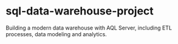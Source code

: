 # sql-data-warehouse-project
Building a modern data warehouse with AQL Server, including ETL processes, data modeling and analytics.
